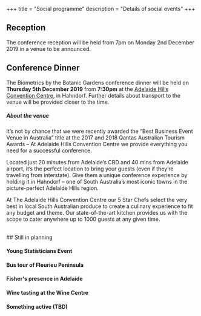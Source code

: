 +++
title = "Social programme"
description = "Details of social events"
+++



## Reception

The conference reception will be held from 7pm on Monday 2nd December 2019 in a venue to be announced.


## Conference Dinner

The Biometrics by the Botanic Gardens conference dinner will be held on **Thursday 5th December 2019** from **7:30pm** at the [Adelaide Hills Convention Centre](https://www.ahconventions.com.au/), in Hahndorf. Further details about transport to the venue will be provided closer to the time.

##### About the venue

It’s not by chance that we were recently awarded the “Best Business Event Venue in Australia” title at the 2017 and 2018 Qantas Australian Tourism Awards – At Adelaide Hills Convention Centre we provide everything you need for a successful conference.

Located just 20 minutes from Adelaide’s CBD and 40 mins from Adelaide airport, it’s the perfect location to bring your guests (even if they’re travelling from interstate). Give them a unique conference experience by holding it in Hahndorf – one of South Australia’s most iconic towns in the picture-perfect Adelaide Hills region.

At The Adelaide Hills Convention Centre our 5 Star Chefs select the very best in local
South Australian produce to create a culinary experience to fit any budget and theme.
Our state-of-the-art kitchen provides us with the scope to cater anywhere up to 1000
guests at any given time.

<br>
## Still in planning


#### Young Statisticians Event

<!-- Feast on foot? -->

#### Bus tour of Fleurieu Peninsula


#### Fisher's presence in Adelaide


#### Wine tasting at the Wine Centre


#### Something active (TBD)


